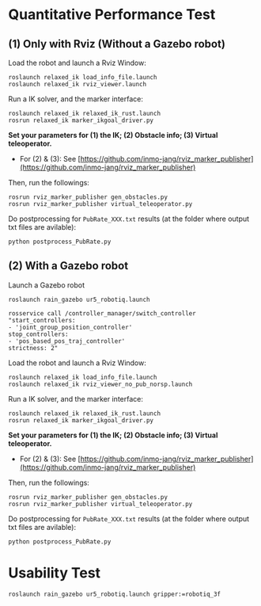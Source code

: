 # Quantitative Performance Test

## (1) Only with Rviz (Without a Gazebo robot) 

Load the robot and launch a Rviz Window:
```
roslaunch relaxed_ik load_info_file.launch
roslaunch relaxed_ik rviz_viewer.launch
```

Run a IK solver, and the marker interface:
```
roslaunch relaxed_ik relaxed_ik_rust.launch
rosrun relaxed_ik marker_ikgoal_driver.py
```

**Set your parameters for (1) the IK; (2) Obstacle info; (3) Virtual teleoperator.**
  - For (2) & (3): See [https://github.com/inmo-jang/rviz_marker_publisher](https://github.com/inmo-jang/rviz_marker_publisher)
  
Then, run the followings:

```
rosrun rviz_marker_publisher gen_obstacles.py
rosrun rviz_marker_publisher virtual_teleoperator.py
```

Do postprocessing for `PubRate_XXX.txt` results (at the folder where output txt files are avilable):
```
python postprocess_PubRate.py
```

## (2) With a Gazebo robot

Launch a Gazebo robot
```
roslaunch rain_gazebo ur5_robotiq.launch
```

```
rosservice call /controller_manager/switch_controller "start_controllers:
- 'joint_group_position_controller'
stop_controllers:
- 'pos_based_pos_traj_controller'
strictness: 2"
```

Load the robot and launch a Rviz Window:
```
roslaunch relaxed_ik load_info_file.launch
roslaunch relaxed_ik rviz_viewer_no_pub_norsp.launch
```

Run a IK solver, and the marker interface:
```
roslaunch relaxed_ik relaxed_ik_rust.launch
rosrun relaxed_ik marker_ikgoal_driver.py
```

**Set your parameters for (1) the IK; (2) Obstacle info; (3) Virtual teleoperator.**
  - For (2) & (3): See [https://github.com/inmo-jang/rviz_marker_publisher](https://github.com/inmo-jang/rviz_marker_publisher)
  
Then, run the followings:

```
rosrun rviz_marker_publisher gen_obstacles.py
rosrun rviz_marker_publisher virtual_teleoperator.py
```

Do postprocessing for `PubRate_XXX.txt` results (at the folder where output txt files are avilable):
```
python postprocess_PubRate.py
```



# Usability Test
```
roslaunch rain_gazebo ur5_robotiq.launch gripper:=robotiq_3f
```
